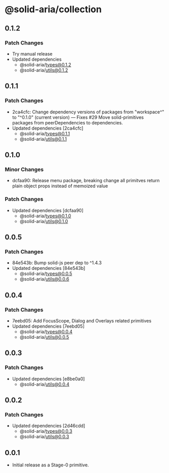 # @solid-aria/collection

## 0.1.2

### Patch Changes

- Try manual release
- Updated dependencies
  - @solid-aria/types@0.1.2
  - @solid-aria/utils@0.1.2

## 0.1.1

### Patch Changes

- 2ca4cfc: Change dependency versions of packages from "workspace^" to "^0.1.0" (current version) — Fixes #29
  Move solid-primitives packages from peerDependencies to dependencies.
- Updated dependencies [2ca4cfc]
  - @solid-aria/types@0.1.1
  - @solid-aria/utils@0.1.1

## 0.1.0

### Minor Changes

- dcfaa90: Release menu package, breaking change all primitves return plain object props instead of memoized value

### Patch Changes

- Updated dependencies [dcfaa90]
  - @solid-aria/types@0.1.0
  - @solid-aria/utils@0.1.0

## 0.0.5

### Patch Changes

- 84e543b: Bump solid-js peer dep to ^1.4.3
- Updated dependencies [84e543b]
  - @solid-aria/types@0.0.5
  - @solid-aria/utils@0.0.6

## 0.0.4

### Patch Changes

- 7eebd05: Add FocusScope, Dialog and Overlays related primitives
- Updated dependencies [7eebd05]
  - @solid-aria/types@0.0.4
  - @solid-aria/utils@0.0.5

## 0.0.3

### Patch Changes

- Updated dependencies [e8be0a0]
  - @solid-aria/utils@0.0.4

## 0.0.2

### Patch Changes

- Updated dependencies [2d46cdd]
  - @solid-aria/types@0.0.3
  - @solid-aria/utils@0.0.3

## 0.0.1

- Initial release as a Stage-0 primitive.
